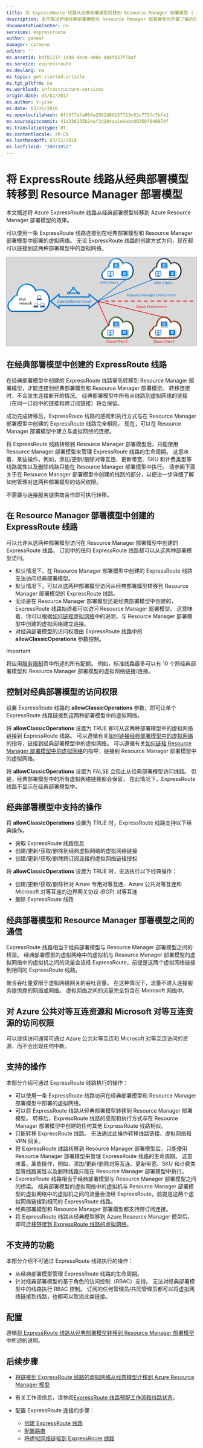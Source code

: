 ```yaml
---
title: 将 ExpressRoute 线路从经典部署模型转移到 Resource Manager 部署模型 | Azure
description: 本页概述桥接经典部署模型与 Resource Manager 部署模型时所要了解的知识。
documentationCenter: na
services: expressroute
author: ganesr
manager: carmonm
editor: ''
ms.assetid: bdf01217-1a98-4ec0-a08e-d84fd37f78af
ms.service: expressroute
ms.devlang: na
ms.topic: get-started-article
ms.tgt_pltfrm: na
ms.workload: infrastructure-services
origin.date: 05/02/2017
ms.author: v-yiso
ms.date: 03/26/2018
ms.openlocfilehash: 0ff577afa064a2062d89157723c63c775fc7bfa1
ms.sourcegitcommit: 41a236135b2eaf3d104aa1edaac00356f04807df
ms.translationtype: HT
ms.contentlocale: zh-CN
ms.lasthandoff: 03/22/2018
ms.locfileid: "30073852"
---
```

# <a name="moving-expressroute-circuits-from-the-classic-to-the-resource-manager-deployment-model"></a>将 ExpressRoute 线路从经典部署模型转移到 Resource Manager 部署模型

本文概述将 Azure ExpressRoute 线路从经典部署模型转移到 Azure Resource Manager 部署模型的效果。

可以使用一条 ExpressRoute 线路连接到在经典部署模型和 Resource Manager 部署模型中部署的虚拟网络。 无论 ExpressRoute 线路的创建方式为何，现在都可以链接到这两种部署模型中的虚拟网络。

![跨两种部署模型链接到虚拟网络的 ExpressRoute 线路](./media/expressroute-move/expressroute-move-1.png)

## <a name="expressroute-circuits-that-are-created-in-the-classic-deployment-model"></a>在经典部署模型中创建的 ExpressRoute 线路

在经典部署模型中创建的 ExpressRoute 线路需先转移到 Resource Manager 部署模型，才能连接到经典部署模型和 Resource Manager 部署模型。 转移连接时，不会发生连接断开的情况。 经典部署模型中所有从线路到虚拟网络的链接（在同一订阅中的链接和跨订阅链接）将会保留。

成功完成转移后，ExpressRoute 线路的感观和执行方式与在 Resource Manager 部署模型中创建的 ExpressRoute 线路完全相同。 现在，可以在 Resource Manager 部署模型中建立与虚拟网络的连接。

将 ExpressRoute 线路转移到 Resource Manager 部署模型后，只能使用 Resource Manager 部署模型来管理 ExpressRoute 线路的生命周期。 这意味着，某些操作，例如，添加/更新/删除对等互连、更新带宽、SKU 和计费类型等线路属性以及删除线路只能在 Resource Manager 部署模型中执行。 请参阅下面关于在 Resource Manager 部署模型中创建的线路的部分，以便进一步详细了解如何管理对这两种部署模型的访问权限。

不需要与连接服务提供商合作即可执行转移。

## <a name="expressroute-circuits-that-are-created-in-the-resource-manager-deployment-model"></a>在 Resource Manager 部署模型中创建的 ExpressRoute 线路

可以允许从这两种部署模型访问在 Resource Manager 部署模型中创建的 ExpressRoute 线路。 订阅中的任何 ExpressRoute 线路都可以从这两种部署模型访问。

- 默认情况下，在 Resource Manager 部署模型中创建的 ExpressRoute 线路无法访问经典部署模型。
- 默认情况下，可以从这两种部署模型访问从经典部署模型转移到 Resource Manager 部署模型的 ExpressRoute 线路。
- 无论是在 Resource Manager 部署模型还是经典部署模型中创建的，ExpressRoute 线路始终都可以访问 Resource Manager 部署模型。 这意味着，你可以根据[如何链接虚拟网络](./expressroute-howto-linkvnet-arm.md)中的说明，与 Resource Manager 部署模型中创建的虚拟网络建立连接。
- 对经典部署模型的访问权限由 ExpressRoute 线路中的 **allowClassicOperations** 参数控制。

> [!IMPORTANT]
> 将应用[服务限制](../azure-subscription-service-limits.md)页中所述的所有配额。 例如，标准线路最多可以有 10 个跨经典部署模型和 Resource Manager 部署模型的虚拟网络链接/连接。
> 
> 

## <a name="controlling-access-to-the-classic-deployment-model"></a>控制对经典部署模型的访问权限

设置 ExpressRoute 线路的 **allowClassicOperations** 参数，即可让单个 ExpressRoute 线路链接到这两种部署模型中的虚拟网络。

将 **allowClassicOperations** 设置为 TRUE 即可从这两种部署模型中的虚拟网络链接到 ExpressRoute 线路。 可以遵循有关[如何链接经典部署模型中的虚拟网络](./expressroute-howto-linkvnet-classic.md)的指导，链接到经典部署模型中的虚拟网络。 可以遵循有关[如何链接 Resource Manager 部署模型中的虚拟网络](./expressroute-howto-linkvnet-arm.md)的指导，链接到 Resource Manager 部署模型中的虚拟网络。

将 **allowClassicOperations** 设置为 FALSE 会阻止从经典部署模型访问线路。 但是，经典部署模型中的所有虚拟网络链接都会保留。 在此情况下，ExpressRoute 线路不显示在经典部署模型中。

## <a name="supported-operations-in-the-classic-deployment-model"></a>经典部署模型中支持的操作

将 **allowClassicOperations** 设置为 TRUE 时，ExpressRoute 线路支持以下经典操作。

 - 获取 ExpressRoute 线路信息
 - 创建/更新/获取/删除到经典虚拟网络的虚拟网络链接
 - 创建/更新/获取/删除跨订阅连接的虚拟网络链接授权

将 **allowClassicOperations** 设置为 TRUE 时，无法执行以下经典操作：

* 创建/更新/获取/删除针对 Azure 专用对等互连、Azure 公共对等互连和 Microsoft 对等互连的边界网关协议 (BGP) 对等互连
* 删除 ExpressRoute 线路

## <a name="communication-between-the-classic-and-the-resource-manager-deployment-models"></a>经典部署模型和 Resource Manager 部署模型之间的通信

ExpressRoute 线路相当于经典部署模型与 Resource Manager 部署模型之间的桥梁。 经典部署模型的虚拟网络中的虚拟机与 Resource Manager 部署模型的虚拟网络中的虚拟机之间的流量会流经 ExpressRoute，前提是这两个虚拟网络链接到相同的 ExpressRoute 线路。

聚合吞吐量受限于虚拟网络网关的吞吐容量。 在这种情况下，流量不进入连接服务提供商的网络或网络。 虚拟网络之间的流量完全包含在 Microsoft 网络中。

## <a name="access-to-azure-public-and-microsoft-peering-resources"></a>对 Azure 公共对等互连资源和 Microsoft 对等互连资源的访问权限
可以继续访问通常可通过 Azure 公共对等互连和 Microsoft 对等互连访问的资源，而不会出现任何中断。  

## <a name="whats-supported"></a>支持的操作

本部分介绍可通过 ExpressRoute 线路执行的操作：

 - 可以使用一条 ExpressRoute 线路访问在经典部署模型和 Resource Manager 部署模型中部署的虚拟网络。
 - 可以将 ExpressRoute 线路从经典部署模型转移到 Resource Manager 部署模型。 转移后，ExpressRoute 线路的感观和执行方式与在 Resource Manager 部署模型中创建的任何其他 ExpressRoute 线路相似。
 - 只能转移 ExpressRoute 线路。 无法通过此操作转移线路链接、虚拟网络和 VPN 网关。
 - 将 ExpressRoute 线路转移到 Resource Manager 部署模型后，只能使用 Resource Manager 部署模型来管理 ExpressRoute 线路的生命周期。 这意味着，某些操作，例如，添加/更新/删除对等互连、更新带宽、SKU 和计费类型等线路属性以及删除线路只能在 Resource Manager 部署模型中执行。
 - ExpressRoute 线路相当于经典部署模型与 Resource Manager 部署模型之间的桥梁。 经典部署模型的虚拟网络中的虚拟机与 Resource Manager 部署模型的虚拟网络中的虚拟机之间的流量会流经 ExpressRoute，前提是这两个虚拟网络链接到相同的 ExpressRoute 线路。
 - 经典部署模型和 Resource Manager 部署模型都支持跨订阅连接。
 - 将 ExpressRoute 线路从经典模型移到 Azure Resource Manager 模型后，即可[迁移链接到 ExpressRoute 线路的虚拟网络](./expressroute-migration-classic-resource-manager.md)。

## <a name="whats-not-supported"></a>不支持的功能
本部分介绍不可通过 ExpressRoute 线路执行的操作：

 - 从经典部署模型管理 ExpressRoute 线路的生命周期。
 - 针对经典部署模型的基于角色的访问控制（RBAC）支持。 无法对经典部署模型中的线路执行 RBAC 控制。 订阅的任何管理员/共同管理员都可以将虚拟网络链接到线路，也都可以取消此类链接。

## <a name="configuration"></a>配置

遵循[将 ExpressRoute 线路从经典部署模型转移到 Resource Manager 部署模型](./expressroute-howto-move-arm.md)中所述的说明。

## <a name="next-steps"></a>后续步骤
- [将链接到 ExpressRoute 线路的虚拟网络从经典模型迁移到 Azure Resource Manager 模型](./expressroute-migration-classic-resource-manager.md)
- 有关工作流信息，请参阅[ExpressRoute 线路预配工作流和线路状态](./expressroute-workflows.md)。
- 配置 ExpressRoute 连接的步骤：

    - [创建 ExpressRoute 线路](./expressroute-howto-circuit-arm.md)
    - [配置路由](./expressroute-howto-routing-arm.md)
    - [将虚拟网络链接到 ExpressRoute 线路](./expressroute-howto-linkvnet-arm.md)